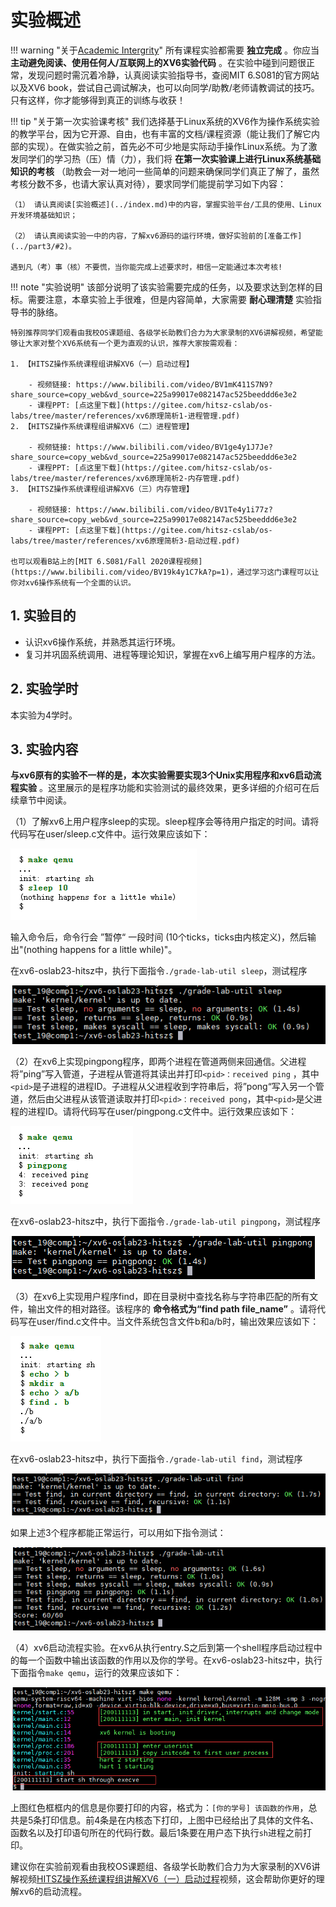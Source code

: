 
# 实验概述

!!! warning "关于[Academic Intergrity](https://integrity.mit.edu/)"
    所有课程实验都需要 **独立完成** 。你应当 **主动避免阅读、使用任何人/互联网上的XV6实验代码** 。在实验中碰到问题很正常，发现问题时需沉着冷静，认真阅读实验指导书，查阅MIT 6.S081的官方网站以及XV6 book，尝试自己调试解决，也可以向同学/助教/老师请教调试的技巧。只有这样，你才能够得到真正的训练与收获！

!!! tip "关于第一次实验课考核"
    我们选择基于Linux系统的XV6作为操作系统实验的教学平台，因为它开源、自由，也有丰富的文档/课程资源（能让我们了解它内部的实现）。在做实验之前，首先必不可少地是实际动手操作Linux系统。为了激发同学们的学习热（压）情（力），我们将 **在第一次实验课上进行Linux系统基础知识的考核** （助教会一对一地问一些简单的问题来确保同学们真正了解了，虽然考核分数不多，也请大家认真对待），要求同学们能提前学习如下内容：

    （1） 请认真阅读[实验概述](../index.md)中的内容，掌握实验平台/工具的使用、Linux开发环境基础知识；
    
    （2） 请认真阅读实验一中的内容，了解xv6源码的运行环境，做好实验前的[准备工作](../part3/#2)。
    
    遇到凡（考）事（核）不要慌，当你能完成上述要求时，相信一定能通过本次考核! 


!!! note "实验说明"
    该部分说明了该实验需要完成的任务，以及要求达到怎样的目标。需要注意，本章实验上手很难，但是内容简单，大家需要 **耐心理清楚** 实验指导书的脉络。

    特别推荐同学们观看由我校OS课题组、各级学长助教们合力为大家录制的XV6讲解视频，希望能够让大家对整个XV6系统有一个更为直观的认识，推荐大家按需观看：
    
    1. 【HITSZ操作系统课程组讲解XV6（一）启动过程】 			 
    
    	- 视频链接: https://www.bilibili.com/video/BV1mK411S7N9?share_source=copy_web&vd_source=225a99017e082147ac525beeddd6e3e2
    	- 课程PPT: [点这里下载](https://gitee.com/hitsz-cslab/os-labs/tree/master/references/xv6原理简析1-进程管理.pdf)
    2. 【HITSZ操作系统课程组讲解XV6（二）进程管理】 
    
    	- 视频链接: https://www.bilibili.com/video/BV1ge4y1J7Je?share_source=copy_web&vd_source=225a99017e082147ac525beeddd6e3e2
    	- 课程PPT: [点这里下载](https://gitee.com/hitsz-cslab/os-labs/tree/master/references/xv6原理简析2-内存管理.pdf)
    3. 【HITSZ操作系统课程组讲解XV6（三）内存管理】 
    
    	- 视频链接: https://www.bilibili.com/video/BV1Te4y1i77z?share_source=copy_web&vd_source=225a99017e082147ac525beeddd6e3e2
    	- 课程PPT: [点这里下载](https://gitee.com/hitsz-cslab/os-labs/tree/master/references/xv6原理简析3-启动过程.pdf)
    
    也可以观看B站上的[MIT 6.S081/Fall 2020课程视频](https://www.bilibili.com/video/BV19k4y1C7kA?p=1)，通过学习这门课程可以让你对xv6操作系统有一个全面的认识。

## 1.  实验目的

- 认识xv6操作系统，并熟悉其运行环境。
- 复习并巩固系统调用、进程等理论知识，掌握在xv6上编写用户程序的方法。

## 2.  实验学时

本实验为4学时。

## 3.  实验内容

**与xv6原有的实验不一样的是，本次实验需要实现3个Unix实用程序和xv6启动流程实验** 。这里展示的是程序功能和实验测试的最终效果，更多详细的介绍可在后续章节中阅读。

（1）了解xv6上用户程序sleep的实现。sleep程序会等待用户指定的时间。请将代码写在user/sleep.c文件中。运行效果应该如下：

![image-20201017230825652](part1.assets/image-20201017230825652.png)

输入命令后，命令行会 ”暂停“ 一段时间 (10个ticks，ticks由内核定义)，然后输出"(nothing happens for a little while)"。

在xv6-oslab23-hitsz中，执行下面指令`./grade-lab-util sleep`，测试程序

![image-20230913171327769](part1.assets/image-20230913171327769.png)

（2）在xv6上实现pingpong程序，即两个进程在管道两侧来回通信。父进程将”ping”写入管道，子进程从管道将其读出并打印`<pid>：received ping` ，其中`<pid>`是子进程的进程ID。子进程从父进程收到字符串后，将”pong“写入另一个管道，然后由父进程从该管道读取并打印`<pid>：received pong`，其中`<pid>`是父进程的进程ID。请将代码写在user/pingpong.c文件中。运行效果应该如下：

![image-20201017230846238](part1.assets/image-20201017230846238.png)

在xv6-oslab23-hitsz中，执行下面指令`./grade-lab-util pingpong`，测试程序

![image-20230913171417978](part1.assets/image-20230913171417978.png)

（3）在xv6上实现用户程序find，即在目录树中查找名称与字符串匹配的所有文件，输出文件的相对路径。该程序的 **命令格式为“find path file_name”** 。请将代码写在user/find.c文件中。当文件系统包含文件b和a/b时，输出效果应该如下：

![image-20210914091100817](part1.assets/image-20210914091100817.png)

在xv6-oslab23-hitsz中，执行下面指令`./grade-lab-util find`，测试程序

![image-20230913171456245](part1.assets/image-20230913171456245.png)

如果上述3个程序都能正常运行，可以用如下指令测试：

![image-20230913171631689](part1.assets/image-20230913171631689.png)

（4）xv6启动流程实验。在xv6从执⾏entry.S之后到第⼀个shell程序启动过程中的每⼀个函数中输出该函数的作⽤以及你的学号。在xv6-oslab23-hitsz中，执行下面指令`make qemu`，运⾏的效果应该如下：

![image-20230913172857112](part1.assets/image-20230913172857112.png)

上图红色框框内的信息是你要打印的内容，格式为：`[你的学号] 该函数的作用`，总共是5条打印信息。前4条是在内核态下打印，上图中已经给出了具体的文件名、函数名以及打印语句所在的代码行数。最后1条要在用户态下执行`sh`进程之前打印。

建议你在实验前观看由我校OS课题组、各级学长助教们合力为大家录制的XV6讲解视频[HITSZ操作系统课程组讲解XV6（⼀）启动过程](https://www.bilibili.com/video/BV1mK411S7N9?share_source=copy_web&vd_source=225a99017e082147ac525beeddd6e3e2)视频，这会帮助你更好的理解xv6的启动流程。






